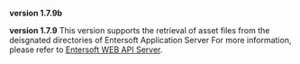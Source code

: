 **version 1.7.9b**

**version 1.7.9**    This version supports the retrieval of asset files from the deisgnated directories of Entersoft Application Server    For more information, please refer to [Entersoft WEB API Server](http://developer.entersoft.gr/eswebapi/#/installation/es02wapis). 
